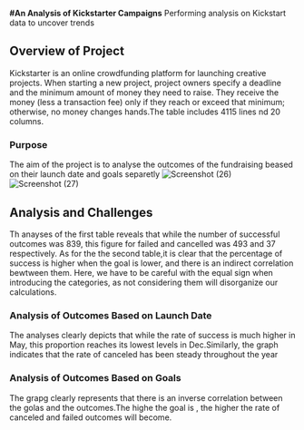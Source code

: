 **#An Analysis of Kickstarter Campaigns**
Performing analysis on Kickstart data to uncover trends

## Overview of Project
Kickstarter is an online crowdfunding platform for launching creative projects. When starting a new project, project owners specify a deadline and the minimum amount of money they need to raise. They receive the money (less a transaction fee) only if they reach or exceed that minimum; otherwise, no money changes hands.The table includes 4115 lines nd 20 columns.

### Purpose
The aim of the project is to analyse the outcomes of the fundraising beased on their launch date and goals separetly 
![Screenshot (26)](https://user-images.githubusercontent.com/84139825/168123363-109bee98-c989-435b-aa49-e335c151afbd.png)
![Screenshot (27)](https://user-images.githubusercontent.com/84139825/168123464-6482d141-ce62-4865-9b92-e61d0a746b69.png)


## Analysis and Challenges
Th anayses of the first table reveals that while the number of successful outcomes was 839, this figure for failed and cancelled was 493 and 37 respectively. As for the the second table,it is clear that the percentage of success is higher when the goal is lower, and there is an indirect correlation bewtween them. Here, we have to be careful with the equal sign when introducing the categories, as not considering them will disorganize our calculations.

### Analysis of Outcomes Based on Launch Date
The analyses clearly depicts that while the rate of success is much higher in May, this proportion reaches its lowest levels in Dec.Similarly, the graph indicates that the rate of canceled has been steady throughout the year

### Analysis of Outcomes Based on Goals
The grapg clearly represents that there is an inverse correlation between the golas and the outcomes.The highe the goal is , the higher the rate of canceled and failed outcomes will become.


